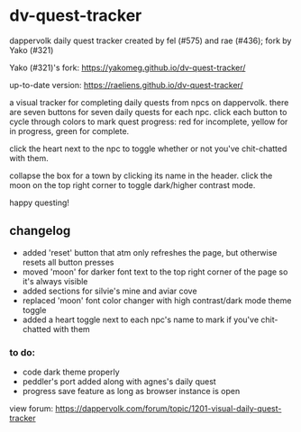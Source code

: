 # dv-quest-tracker
dappervolk daily quest tracker
created by fel (#575) and rae (#436); fork by Yako (#321)

Yako (#321)'s fork:
https://yakomeg.github.io/dv-quest-tracker/

up-to-date version:
https://raeliens.github.io/dv-quest-tracker/


a visual tracker for completing daily quests from npcs on dappervolk. there are seven buttons for seven daily quests for each npc. click each button to cycle through colors to mark quest progress: red for incomplete, yellow for in progress, green for complete.

click the heart next to the npc to toggle whether or not you've chit-chatted with them.

collapse the box for a town by clicking its name in the header. click the moon on the top right corner to toggle dark/higher contrast mode.

happy questing!

## changelog
- added 'reset' button that atm only refreshes the page, but otherwise resets all button presses
- moved 'moon' for darker font text to the top right corner of the page so it's always visible
- added sections for silvie's mine and aviar cove
- replaced 'moon' font color changer with high contrast/dark mode theme toggle
- added a heart toggle next to each npc's name to mark if you've chit-chatted with them


### to do:
- code dark theme properly
- peddler's port added along with agnes's daily quest
- progress save feature as long as browser instance is open


view forum:
https://dappervolk.com/forum/topic/1201-visual-daily-quest-tracker
